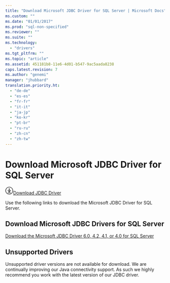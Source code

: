 ```yaml
---
title: "Download Microsoft JDBC Driver for SQL Server | Microsoft Docs"
ms.custom: ""
ms.date: "01/01/2017"
ms.prod: "sql-non-specified"
ms.reviewer: ""
ms.suite: ""
ms.technology: 
  - "drivers"
ms.tgt_pltfrm: ""
ms.topic: "article"
ms.assetid: 451181b8-11e6-4d01-b547-9ac5aada8238
caps.latest.revision: 7
ms.author: "genemi"
manager: "jhubbard"
translation.priority.ht: 
  - "de-de"
  - "es-es"
  - "fr-fr"
  - "it-it"
  - "ja-jp"
  - "ko-kr"
  - "pt-br"
  - "ru-ru"
  - "zh-cn"
  - "zh-tw"
---
```

# Download Microsoft JDBC Driver for SQL Server
![Download](../../ssdt/media/download.png)[Download JDBC Driver](http://go.microsoft.com/fwlink/?LinkId=245496)

  Use the following links to download the Microsoft JDBC Driver for SQL Server.  
  
## Download Microsoft JDBC Drivers for SQL Server  
 [Download the Microsoft JDBC Driver 6.0, 4.2, 4.1, or 4.0 for SQL Server](http://go.microsoft.com/fwlink/?LinkId=245496)  
  
## Unsupported Drivers  
 Unsupported driver versions are not available for download. We are continually improving our Java connectivity support. As such we highly recommend you work with the latest version of our JDBC driver.  
  
  
